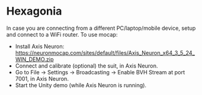 # Hexagonia
In case you are connecting from a different PC/laptop/mobile device, setup and connect to a WiFi router.
To use mocap:
- Install Axis Neuron:
	https://neuronmocap.com/sites/default/files/Axis_Neuron_x64_3_5_24_WIN_DEMO.zip
- Connect and calibrate (optional) the suit, in Axis Neuron.
- Go to File -> Settings -> Broadcasting -> Enable BVH Stream at port 7001, in Axis Neuron.
- Start the Unity demo (while Axis Neuron is running).
